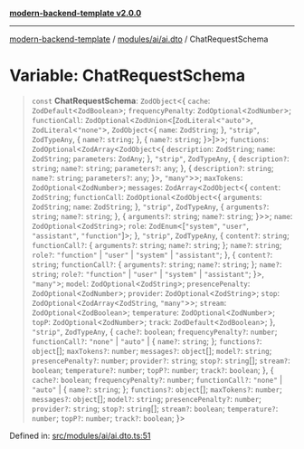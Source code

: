 [**modern-backend-template v2.0.0**](../../../../README.md)

***

[modern-backend-template](../../../../modules.md) / [modules/ai/ai.dto](../README.md) / ChatRequestSchema

# Variable: ChatRequestSchema

> `const` **ChatRequestSchema**: `ZodObject`\<\{ `cache`: `ZodDefault`\<`ZodBoolean`\>; `frequencyPenalty`: `ZodOptional`\<`ZodNumber`\>; `functionCall`: `ZodOptional`\<`ZodUnion`\<\[`ZodLiteral`\<`"auto"`\>, `ZodLiteral`\<`"none"`\>, `ZodObject`\<\{ `name`: `ZodString`; \}, `"strip"`, `ZodTypeAny`, \{ `name?`: `string`; \}, \{ `name?`: `string`; \}\>\]\>\>; `functions`: `ZodOptional`\<`ZodArray`\<`ZodObject`\<\{ `description`: `ZodString`; `name`: `ZodString`; `parameters`: `ZodAny`; \}, `"strip"`, `ZodTypeAny`, \{ `description?`: `string`; `name?`: `string`; `parameters?`: `any`; \}, \{ `description?`: `string`; `name?`: `string`; `parameters?`: `any`; \}\>, `"many"`\>\>; `maxTokens`: `ZodOptional`\<`ZodNumber`\>; `messages`: `ZodArray`\<`ZodObject`\<\{ `content`: `ZodString`; `functionCall`: `ZodOptional`\<`ZodObject`\<\{ `arguments`: `ZodString`; `name`: `ZodString`; \}, `"strip"`, `ZodTypeAny`, \{ `arguments?`: `string`; `name?`: `string`; \}, \{ `arguments?`: `string`; `name?`: `string`; \}\>\>; `name`: `ZodOptional`\<`ZodString`\>; `role`: `ZodEnum`\<\[`"system"`, `"user"`, `"assistant"`, `"function"`\]\>; \}, `"strip"`, `ZodTypeAny`, \{ `content?`: `string`; `functionCall?`: \{ `arguments?`: `string`; `name?`: `string`; \}; `name?`: `string`; `role?`: `"function"` \| `"user"` \| `"system"` \| `"assistant"`; \}, \{ `content?`: `string`; `functionCall?`: \{ `arguments?`: `string`; `name?`: `string`; \}; `name?`: `string`; `role?`: `"function"` \| `"user"` \| `"system"` \| `"assistant"`; \}\>, `"many"`\>; `model`: `ZodOptional`\<`ZodString`\>; `presencePenalty`: `ZodOptional`\<`ZodNumber`\>; `provider`: `ZodOptional`\<`ZodString`\>; `stop`: `ZodOptional`\<`ZodArray`\<`ZodString`, `"many"`\>\>; `stream`: `ZodOptional`\<`ZodBoolean`\>; `temperature`: `ZodOptional`\<`ZodNumber`\>; `topP`: `ZodOptional`\<`ZodNumber`\>; `track`: `ZodDefault`\<`ZodBoolean`\>; \}, `"strip"`, `ZodTypeAny`, \{ `cache?`: `boolean`; `frequencyPenalty?`: `number`; `functionCall?`: `"none"` \| `"auto"` \| \{ `name?`: `string`; \}; `functions?`: `object`[]; `maxTokens?`: `number`; `messages?`: `object`[]; `model?`: `string`; `presencePenalty?`: `number`; `provider?`: `string`; `stop?`: `string`[]; `stream?`: `boolean`; `temperature?`: `number`; `topP?`: `number`; `track?`: `boolean`; \}, \{ `cache?`: `boolean`; `frequencyPenalty?`: `number`; `functionCall?`: `"none"` \| `"auto"` \| \{ `name?`: `string`; \}; `functions?`: `object`[]; `maxTokens?`: `number`; `messages?`: `object`[]; `model?`: `string`; `presencePenalty?`: `number`; `provider?`: `string`; `stop?`: `string`[]; `stream?`: `boolean`; `temperature?`: `number`; `topP?`: `number`; `track?`: `boolean`; \}\>

Defined in: [src/modules/ai/ai.dto.ts:51](https://github.com/maemreyo/saas-4cus-nodejs/blob/2a5b3f3aa11335dfa561e80e1feabb8e6084261e/src/modules/ai/ai.dto.ts#L51)
